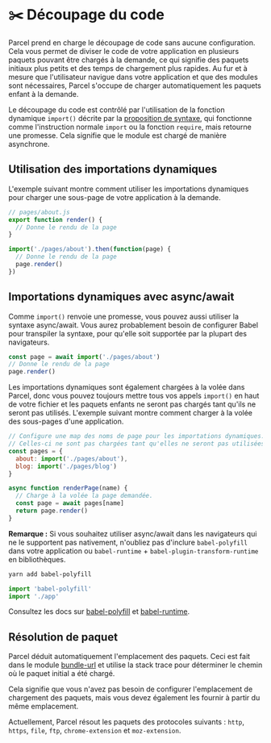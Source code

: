 # ✂️ Découpage du code

Parcel prend en charge le découpage de code sans aucune configuration. Cela vous permet de diviser le code de votre application en plusieurs paquets pouvant être chargés à la demande, ce qui signifie des paquets initiaux plus petits et des temps de chargement plus rapides. Au fur et à mesure que l'utilisateur navigue dans votre application et que des modules sont nécessaires, Parcel s'occupe de charger automatiquement les paquets enfant à la demande.

Le découpage du code est contrôlé par l'utilisation de la fonction dynamique `import()` décrite par la [proposition de syntaxe](https://github.com/tc39/proposal-dynamic-import), qui fonctionne comme l'instruction normale `import` ou la fonction `require`, mais retourne une promesse. Cela signifie que le module est chargé de manière asynchrone.

## Utilisation des importations dynamiques

L'exemple suivant montre comment utiliser les importations dynamiques pour charger une sous-page de votre application à la demande.

```javascript
// pages/about.js
export function render() {
  // Donne le rendu de la page
}
```

```javascript
import('./pages/about').then(function(page) {
  // Donne le rendu de la page
  page.render()
})
```

## Importations dynamiques avec async/await

Comme `import()` renvoie une promesse, vous pouvez aussi utiliser la syntaxe async/await. Vous aurez probablement besoin de configurer Babel pour transpiler la syntaxe, pour qu'elle soit supportée par la plupart des navigateurs.

```javascript
const page = await import('./pages/about')
// Donne le rendu de la page
page.render()
```

Les importations dynamiques sont également chargées à la volée dans Parcel, donc vous pouvez toujours mettre tous vos appels `import()` en haut de votre fichier et les paquets enfants ne seront pas chargés tant qu'ils ne seront pas utilisés. L'exemple suivant montre comment charger à la volée des sous-pages d'une application.

```javascript
// Configure une map des noms de page pour les importations dynamiques.
// Celles-ci ne sont pas chargées tant qu'elles ne seront pas utilisées
const pages = {
  about: import('./pages/about'),
  blog: import('./pages/blog')
}

async function renderPage(name) {
  // Charge à la volée la page demandée.
  const page = await pages[name]
  return page.render()
}
```

**Remarque :** Si vous souhaitez utiliser async/await dans les navigateurs qui ne le supportent pas nativement, n'oubliez pas d'inclure `babel-polyfill` dans votre application ou `babel-runtime` + `babel-plugin-transform-runtime` en bibliothèques.

```bash
yarn add babel-polyfill
```

```javascript
import 'babel-polyfill'
import './app'
```

Consultez les docs sur [babel-polyfill](http://babeljs.io/docs/usage/polyfill) et [babel-runtime](http://babeljs.io/docs/plugins/transform-runtime).

## Résolution de paquet

Parcel déduit automatiquement l'emplacement des paquets. Ceci est fait dans le module [bundle-url](https://github.com/parcel-bundler/parcel/blob/master/packages/core/parcel-bundler/src/builtins/bundle-url.js) et utilise la stack trace pour déterminer le chemin où le paquet initial a été chargé.

Cela signifie que vous n'avez pas besoin de configurer l'emplacement de chargement des paquets, mais vous devez également les fournir à partir du même emplacement.

Actuellement, Parcel résout les paquets des protocoles suivants : `http`, `https`, `file`, `ftp`, `chrome-extension` et `moz-extension`.

